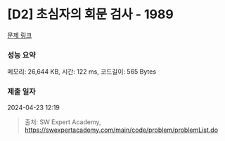 # [D2] 초심자의 회문 검사 - 1989 

[문제 링크](https://swexpertacademy.com/main/code/problem/problemDetail.do?contestProbId=AV5PyTLqAf4DFAUq) 

### 성능 요약

메모리: 26,644 KB, 시간: 122 ms, 코드길이: 565 Bytes

### 제출 일자

2024-04-23 12:19



> 출처: SW Expert Academy, https://swexpertacademy.com/main/code/problem/problemList.do